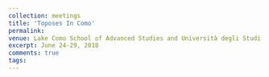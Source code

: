 ```yaml
---
collection: meetings
title: 'Toposes In Como'
permalink: 
venue: Lake Como School of Advanced Studies and Università degli Studi dell’Insubria 
excerpt: June 24-29, 2018
comments: true
tags:
---
```



